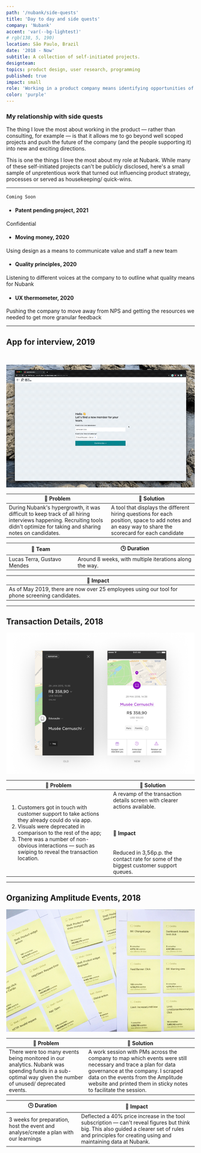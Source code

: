 ```yaml
---
path: '/nubank/side-quests'
title: 'Day to day and side quests'
company: 'Nubank'
accent: 'var(--bg-lightest)'
# rgb(138, 5, 190)
location: São Paulo, Brazil
date: '2018 - Now'
subtitle: A collection of self-initiated projects.
designteam: 
topics: product design, user research, programming
published: true
impact: small
role: 'Working in a product company means identifying opportunities of improvement everyday. Over the years I have worked on multiple side quests at Nubank. Here are some of my favourites'
color: 'purple'
---
```

### My relationship with side quests
The thing I love the most about working in the product — rather than consulting, for example — is that it allows me to go beyond well scoped projects and push the future of the company (and the people supporting it) into new and exciting directions.

This is one the things I love the most about my role at Nubank. While many of these self-initiated projects can't be publicly disclosed, here's a small sample of unpretentious work that turned out influencing product strategy, processes or served as housekeeping/ quick-wins.

---

`Coming Soon`
<div style="color: var(--font-low-contrast)">

- #### Patent pending project, 2021
Confidential

- #### Moving money, 2020
Using design as a means to communicate value and staff a new team

- #### Quality principles, 2020
Listening to different voices at the company to to outline what quality means for Nubank

- #### UX thermometer, 2020
Pushing the company to move away from NPS and getting the resources we needed to get more granular feedback
</div>

---

### 

<!-- `Previously` -->


<!-- 
### UX Thermometer, 2019
#### Team
Self initiated, with several people included along the way
#### 🤔 Problem
NPS isn't granular nor actionable enough to help teams make product decisions — besides [being considered harmful](). 
#### 🧩 Solution
A modular in-app component that helps teams collect user feedback for specific flows/ features and make better decisions.

--- -->

## App for interview, 2019
<br>

![](./images/app-for-interview.gif)

| 🤔 Problem | 🧩 Solution |
|---|---|
| During Nubank's hypergrowth, it was difficult to keep track of all hiring interviews happening. Recruiting tools didn't optimize for taking and sharing notes on candidates. | A tool that displays the different hiring questions for each position, space to add notes and an easy way to share the scorecard for each candidate |

| 🤝 Team | 🕒 Duration |
|---|---|
| Lucas Terra, Gustavo Mendes | Around 8 weeks, with multiple iterations along the way. |

| 🎯 Impact | |
|---|---|
| As of May 2019, there are now over 25 employees using our tool for phone screening candidates. | |

<!-- |![](./images/Feedback-channel-on-Slack.png)| |
|---|---|
|Slack channel we created to collect user feedback across the product org | Event monitoring| -->

---

## Transaction Details, 2018
![Previous vs. New design for transaction details](./images/Transaction-Details-Old-vs-New.png)

| 🤔 Problem | 🧩 Solution |
|---|---|
| <ol><li>Customers got in touch with customer support to take actions they already could do via app.</li><li>Visuals were deprecated in comparison to the rest of the app; </li><li>There was a number of non-obvious interactions — such as swiping to reveal the transaction location. </li></ol>| A revamp of the transaction details screen with clearer actions available. <br><br> <br><h4>🎯 Impact</h4><br> Reduced in 3,56p.p. the contact rate for some of the biggest customer support queues. |


<!-- gif: exploring ways to open/close
gif: Add tag prototypes
Report button states, new component
duration: 2 weeks -->


---


## Organizing Amplitude Events, 2018
![Used scraped data from monitored events to help the PM team do some housekeeping](./images/amplitude-printable-post-its.png)

| 🤔 Problem | 🧩 Solution |
|---|---|
| There were too many events being monitored in our analytics. Nubank was spending funds in a sub-optimal way given the number of unused/ deprecated events. | A work session with PMs across the company to map which events were still necessary and trace a plan for data governance at the company. I scraped data on the events from the Amplitude website and printed them in sticky notes to facilitate the session. |

| 🕒 Duration | 🎯 Impact |
|---|---|
| 3 weeks for preparation, host the event and analyse/create a plan with our learnings | Deflected a 40% price increase in the tool subscription — can't reveal figures but think big. This also guided a clearer set of rules and principles for creating using and maintaining data at Nubank. |